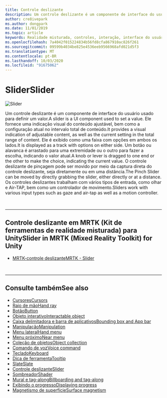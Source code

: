 ```yaml
---
title: Controle deslizante
description: Um controle deslizante é um componente de interface do usuário que permite definir um valor movendo um botão ou uma alavanca em uma faixa.
author: cre8ivepark
ms.author: dongpark
ms.date: 11/01/2019
ms.topic: article
keywords: Realidade misturada, controles, interação, interface do usuário, UX
ms.openlocfilehash: 7a4042f015224834b56fd8cfa867910ac826f261
ms.sourcegitcommit: 09599b4034be825e4536eeb9566968afd021d5f3
ms.translationtype: MT
ms.contentlocale: pt-BR
ms.lasthandoff: 10/03/2020
ms.locfileid: "91675062"
---
```

# <a name="slider"></a><span data-ttu-id="4fb02-104">Slider</span><span class="sxs-lookup"><span data-stu-id="4fb02-104">Slider</span></span>

![Slider](images/UX_Hero_Slider.jpg)

<span data-ttu-id="4fb02-106">Um controle deslizante é um componente de interface do usuário usado para definir um valor.</span><span class="sxs-lookup"><span data-stu-id="4fb02-106">A slider is a UI component used to set a value.</span></span> <span data-ttu-id="4fb02-107">Ele fornece uma indicação visual do conteúdo ajustável, bem como a configuração atual no intervalo total de conteúdo.</span><span class="sxs-lookup"><span data-stu-id="4fb02-107">It provides a visual indication of adjustable content, as well as the current setting in the total range of content.</span></span> <span data-ttu-id="4fb02-108">Ele é exibido como uma faixa com opções em ambos os lados.</span><span class="sxs-lookup"><span data-stu-id="4fb02-108">It is displayed as a track with options on either side.</span></span> <span data-ttu-id="4fb02-109">Um botão ou alavanca é arrastado para uma extremidade ou o outro para fazer a escolha, indicando o valor atual.</span><span class="sxs-lookup"><span data-stu-id="4fb02-109">A knob or lever is dragged to one end or the other to make the choice, indicating the current value.</span></span> <span data-ttu-id="4fb02-110">O controle deslizante de pinçagem pode ser movido por meio da captura direta do controle deslizante, seja diretamente ou em uma distância.</span><span class="sxs-lookup"><span data-stu-id="4fb02-110">The Pinch Slider can be moved by directly grabbing the slider, either directly or at a distance.</span></span> <span data-ttu-id="4fb02-111">Os controles deslizantes trabalham com vários tipos de entrada, como olhar e Air-TAP, bem como um controlador de movimento.</span><span class="sxs-lookup"><span data-stu-id="4fb02-111">Sliders work with various input types such as gaze and air-tap as well as a motion controller.</span></span>

<br>

---

## <a name="slider-in-mrtk-mixed-reality-toolkit-for-unity"></a><span data-ttu-id="4fb02-112">Controle deslizante em MRTK (Kit de ferramentas de realidade misturada) para Unity</span><span class="sxs-lookup"><span data-stu-id="4fb02-112">Slider in MRTK (Mixed Reality Toolkit) for Unity</span></span>

* [<span data-ttu-id="4fb02-113">MRTK-controle deslizante</span><span class="sxs-lookup"><span data-stu-id="4fb02-113">MRTK - Slider</span></span>](https://microsoft.github.io/MixedRealityToolkit-Unity/Documentation/README_Sliders.html)

<br>

---

## <a name="see-also"></a><span data-ttu-id="4fb02-114">Consulte também</span><span class="sxs-lookup"><span data-stu-id="4fb02-114">See also</span></span>

* [<span data-ttu-id="4fb02-115">Cursores</span><span class="sxs-lookup"><span data-stu-id="4fb02-115">Cursors</span></span>](cursors.md)
* [<span data-ttu-id="4fb02-116">Raio de mão</span><span class="sxs-lookup"><span data-stu-id="4fb02-116">Hand ray</span></span>](point-and-commit.md)
* [<span data-ttu-id="4fb02-117">Botão</span><span class="sxs-lookup"><span data-stu-id="4fb02-117">Button</span></span>](button.md)
* [<span data-ttu-id="4fb02-118">Objeto interativo</span><span class="sxs-lookup"><span data-stu-id="4fb02-118">Interactable object</span></span>](interactable-object.md)
* [<span data-ttu-id="4fb02-119">Caixa delimitadora e barra de aplicativos</span><span class="sxs-lookup"><span data-stu-id="4fb02-119">Bounding box and App bar</span></span>](app-bar-and-bounding-box.md)
* [<span data-ttu-id="4fb02-120">Manipulação</span><span class="sxs-lookup"><span data-stu-id="4fb02-120">Manipulation</span></span>](direct-manipulation.md)
* [<span data-ttu-id="4fb02-121">Menu lateral</span><span class="sxs-lookup"><span data-stu-id="4fb02-121">Hand menu</span></span>](hand-menu.md)
* [<span data-ttu-id="4fb02-122">Menu próximo</span><span class="sxs-lookup"><span data-stu-id="4fb02-122">Near menu</span></span>](near-menu.md)
* [<span data-ttu-id="4fb02-123">Coleção de objetos</span><span class="sxs-lookup"><span data-stu-id="4fb02-123">Object collection</span></span>](object-collection.md)
* [<span data-ttu-id="4fb02-124">Comando de voz</span><span class="sxs-lookup"><span data-stu-id="4fb02-124">Voice command</span></span>](voice-input.md)
* [<span data-ttu-id="4fb02-125">Teclado</span><span class="sxs-lookup"><span data-stu-id="4fb02-125">Keyboard</span></span>](keyboard.md)
* [<span data-ttu-id="4fb02-126">Dica de ferramenta</span><span class="sxs-lookup"><span data-stu-id="4fb02-126">Tooltip</span></span>](tooltip.md)
* [<span data-ttu-id="4fb02-127">Slate</span><span class="sxs-lookup"><span data-stu-id="4fb02-127">Slate</span></span>](slate.md)
* [<span data-ttu-id="4fb02-128">Controle deslizante</span><span class="sxs-lookup"><span data-stu-id="4fb02-128">Slider</span></span>](slider.md)
* [<span data-ttu-id="4fb02-129">Sombreador</span><span class="sxs-lookup"><span data-stu-id="4fb02-129">Shader</span></span>](shader.md)
* [<span data-ttu-id="4fb02-130">Mural e tag-along</span><span class="sxs-lookup"><span data-stu-id="4fb02-130">Billboarding and tag-along</span></span>](billboarding-and-tag-along.md)
* [<span data-ttu-id="4fb02-131">Exibindo o progresso</span><span class="sxs-lookup"><span data-stu-id="4fb02-131">Displaying progress</span></span>](progress.md)
* [<span data-ttu-id="4fb02-132">Magnetismo de superfície</span><span class="sxs-lookup"><span data-stu-id="4fb02-132">Surface magnetism</span></span>](surface-magnetism.md)
